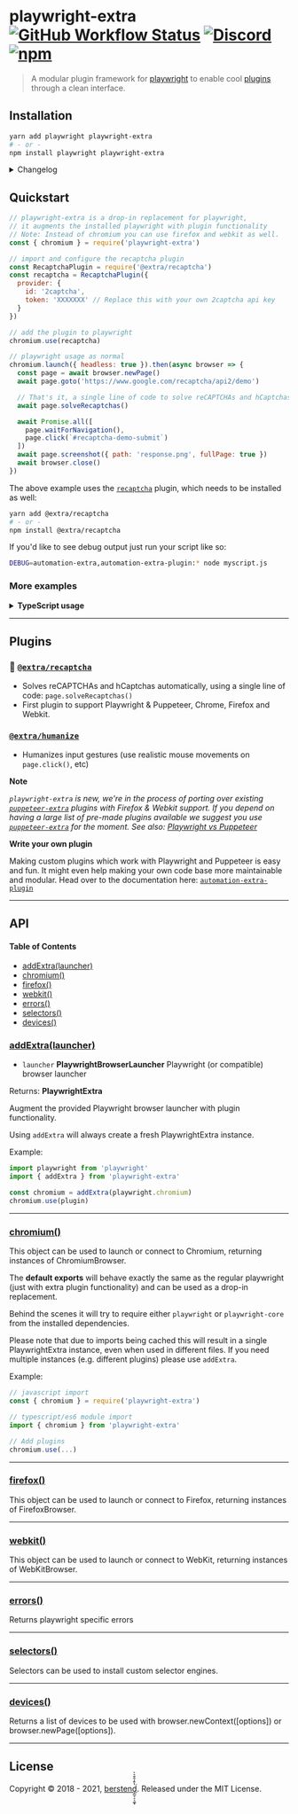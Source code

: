 # playwright-extra [![GitHub Workflow Status](https://img.shields.io/github/workflow/status/berstend/puppeteer-extra/Test/master)](https://github.com/berstend/puppeteer-extra/actions) [![Discord](https://img.shields.io/discord/737009125862408274)](http://scraping-chat.cf) [![npm](https://img.shields.io/npm/v/playwright-extra.svg)](https://www.npmjs.com/package/playwright-extra)

> A modular plugin framework for [playwright](https://github.com/microsoft/playwright) to enable cool [plugins](#plugins) through a clean interface.

## Installation

```bash
yarn add playwright playwright-extra
# - or -
npm install playwright playwright-extra
```

<details>
 <summary>Changelog</summary>

- v4.2
  - Initial public release

</details>

## Quickstart

```js
// playwright-extra is a drop-in replacement for playwright,
// it augments the installed playwright with plugin functionality
// Note: Instead of chromium you can use firefox and webkit as well.
const { chromium } = require('playwright-extra')

// import and configure the recaptcha plugin
const RecaptchaPlugin = require('@extra/recaptcha')
const recaptcha = RecaptchaPlugin({
  provider: {
    id: '2captcha',
    token: 'XXXXXXX' // Replace this with your own 2captcha api key
  }
})

// add the plugin to playwright
chromium.use(recaptcha)

// playwright usage as normal
chromium.launch({ headless: true }).then(async browser => {
  const page = await browser.newPage()
  await page.goto('https://www.google.com/recaptcha/api2/demo')

  // That's it, a single line of code to solve reCAPTCHAs and hCaptchas 🎉
  await page.solveRecaptchas()

  await Promise.all([
    page.waitForNavigation(),
    page.click(`#recaptcha-demo-submit`)
  ])
  await page.screenshot({ path: 'response.png', fullPage: true })
  await browser.close()
})
```

The above example uses the [`recaptcha`](/packages/plugin-recaptcha) plugin, which needs to be installed as well:

```bash
yarn add @extra/recaptcha
# - or -
npm install @extra/recaptcha
```

If you'd like to see debug output just run your script like so:

```bash
DEBUG=automation-extra,automation-extra-plugin:* node myscript.js
```

### More examples

<details>
 <summary><strong>TypeScript usage</strong></summary><br/>

`playwright-extra` and most plugins are written in TS, so you get perfect type support out of the box. :)

```ts
import { chromium } from 'playwright-extra'
// if you need types as well:
import { chromium, Playwright } from 'playwright-extra'
```

</details>

---

## Plugins

### 🏴 [`@extra/recaptcha`](/packages/plugin-recaptcha)

- Solves reCAPTCHAs and hCaptchas automatically, using a single line of code: `page.solveRecaptchas()`
- First plugin to support Playwright & Puppeteer, Chrome, Firefox and Webkit.

### [`@extra/humanize`](/packages/plugin-humanize)

- Humanizes input gestures (use realistic mouse movements on `page.click()`, etc)

**Note**

_`playwright-extra` is new, we're in the process of porting over existing [`puppeteer-extra`] plugins with Firefox & Webkit support. If you depend on having a large list of pre-made plugins available we suggest you use [`puppeteer-extra`] for the moment. See also: [Playwright vs Puppeteer](https://github.com/berstend/puppeteer-extra/wiki/Playwright-vs-Puppeteer)_

**Write your own plugin**

Making custom plugins which work with Playwright and Puppeteer is easy and fun. It might even help making your own code base more maintainable and modular. Head over to the documentation here: [`automation-extra-plugin`](https://github.com/berstend/puppeteer-extra/tree/master/packages/automation-extra-plugin)

---

## API

<!--
    Documentation is auto-generated by a custom fork of documentation.js
    More info: https://github.com/berstend/documentation-markdown-themes/wiki#documentationjs-with-markdown-theme-support
    Update this documentation by updating the source code.
-->

#### Table of Contents

- [addExtra(launcher)](#addextralauncher)
- [chromium()](#chromium)
- [firefox()](#firefox)
- [webkit()](#webkit)
- [errors()](#errors)
- [selectors()](#selectors)
- [devices()](#devices)

### [addExtra(launcher)](https://github.com/berstend/puppeteer-extra/blob/7a9082f9837f2403099e2181d639aa0065c51ba9/packages/playwright-extra/src/index.ts#L23-L25)

- `launcher` **PlaywrightBrowserLauncher** Playwright (or compatible) browser launcher

Returns: **PlaywrightExtra**

Augment the provided Playwright browser launcher with plugin functionality.

Using `addExtra` will always create a fresh PlaywrightExtra instance.

Example:

```javascript
import playwright from 'playwright'
import { addExtra } from 'playwright-extra'

const chromium = addExtra(playwright.chromium)
chromium.use(plugin)
```

---

### [chromium()](https://github.com/berstend/puppeteer-extra/blob/7a9082f9837f2403099e2181d639aa0065c51ba9/packages/playwright-extra/src/index.ts#L55-L55)

This object can be used to launch or connect to Chromium, returning instances of ChromiumBrowser.

The **default exports** will behave exactly the same as the regular playwright
(just with extra plugin functionality) and can be used as a drop-in replacement.

Behind the scenes it will try to require either `playwright`
or `playwright-core` from the installed dependencies.

Please note that due to imports being cached this will result in a single
PlaywrightExtra instance, even when used in different files. If you need multiple
instances (e.g. different plugins) please use `addExtra`.

Example:

```javascript
// javascript import
const { chromium } = require('playwright-extra')

// typescript/es6 module import
import { chromium } from 'playwright-extra'

// Add plugins
chromium.use(...)
```

---

### [firefox()](https://github.com/berstend/puppeteer-extra/blob/7a9082f9837f2403099e2181d639aa0065c51ba9/packages/playwright-extra/src/index.ts#L57-L57)

This object can be used to launch or connect to Firefox, returning instances of FirefoxBrowser.

---

### [webkit()](https://github.com/berstend/puppeteer-extra/blob/7a9082f9837f2403099e2181d639aa0065c51ba9/packages/playwright-extra/src/index.ts#L59-L59)

This object can be used to launch or connect to WebKit, returning instances of WebKitBrowser.

---

### [errors()](https://github.com/berstend/puppeteer-extra/blob/7a9082f9837f2403099e2181d639aa0065c51ba9/packages/playwright-extra/src/index.ts#L62-L62)

Returns playwright specific errors

---

### [selectors()](https://github.com/berstend/puppeteer-extra/blob/7a9082f9837f2403099e2181d639aa0065c51ba9/packages/playwright-extra/src/index.ts#L64-L64)

Selectors can be used to install custom selector engines.

---

### [devices()](https://github.com/berstend/puppeteer-extra/blob/7a9082f9837f2403099e2181d639aa0065c51ba9/packages/playwright-extra/src/index.ts#L66-L66)

Returns a list of devices to be used with browser.newContext([options]) or browser.newPage([options]).

---

## License

Copyright © 2018 - 2021, [berstend̡̲̫̹̠̖͚͓̔̄̓̐̄͛̀͘](https://github.com/berstend). Released under the MIT License.

<!--
  Reference links
-->

[playwright-extra]: https://github.com/berstend/puppeteer-extra/tree/master/packages/playwright-extra
[puppeteer-extra]: https://github.com/berstend/puppeteer-extra/tree/master/packages/puppeteer-extra
[`puppeteer-extra`]: https://github.com/berstend/puppeteer-extra/tree/master/packages/puppeteer-extra
